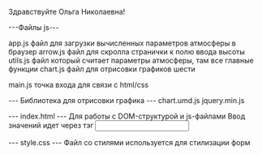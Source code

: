 Здравствуйте Ольга Николаевна!

---Файлы js---

app.js файл для загрузки вычисленных параметров атмосферы в браузер
arrow.js файл для скролла странички к полю ввода высоты
utils.js файл который считает параметры атмосферы, там все главные функции
chart.js файл для отрисовки графиков шести

main.js точка входа для связи с html/css

--- Библиотека для отрисовки графика ---
chart.umd.js
jquery.min.js

--- index.html --- 
Для работы с DOM-структурой и js-файлами
Ввод значений идет через тэг <input>

--- style.css ---
Файл со стилями используется для стилизации форм